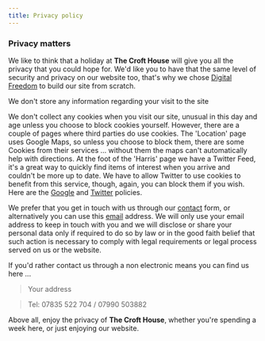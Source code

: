 ```yaml
---
title: Privacy policy
---
```

### Privacy matters

We like to think that  a holiday at **The Croft House** will give you all the privacy that you could hope for. We'd like you to have that the same level of security and privacy on our website too, that's why we chose [Digital Freedom](http://digitalfreedom.me) to build our site from scratch.

We don't store any information regarding your visit to the site

We don't collect any cookies when you visit our site, unusual in this day and age unless you choose to block cookies yourself. However, there are a couple of pages where third parties do use cookies. The 'Location' page uses Google Maps, so unless you choose to block them, there are some Cookies from their services ... without them the maps can't automatically help with directions. At the foot of the 'Harris' page we have a Twitter Feed, it's a great way to quickly find items of interest when you arrive and couldn't be more up to date. We have to allow Twitter to use cookies to benefit from this service, though, again, you can block them if you wish.
Here are the [Google](http://www.google.com/policies/technologies/cookies/) and [Twitter](https://support.twitter.com/articles/20170514-twitters-use-of-cookies-and-similar-technologies) policies.

We prefer that you get in touch with us through our [contact](/booking) form, or alternatively you can use this [email](mailto:thecrofthouseborve.com) address. We will only use your email address to keep in touch with you and we will disclose or share your personal data only if required to do so by law or in the good faith belief that such action is necessary to comply with legal requirements or legal process served on us or the website.

If you'd rather contact us through a non electronic means you can find us here ...

> Your address

> Tel: 07835 522 704 / 07990 503882

Above all, enjoy the privacy of **The Croft House**, whether you're spending a week here, or just enjoying our website.
